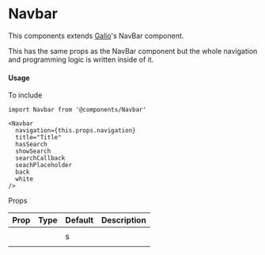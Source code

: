 # Navbar

This components extends [Galio](http://galio.io/)'s NavBar component. 

This has the same props as the NavBar component but the whole navigation and programming logic is written inside of it.

#### Usage

To include

```text
import Navbar from '@components/Navbar'
```

```text
<Navbar
  navigation={this.props.navigation}
  title="Title"
  hasSearch
  showSearch
  searchCallback
  seachPlaceholder
  back
  white
/>
```

Props

| Prop | Type | Default | Description |
| :--- | :--- | :--- | :--- |
|  |  |  |  |
|  |  | s |  |
|  |  |  |  |



